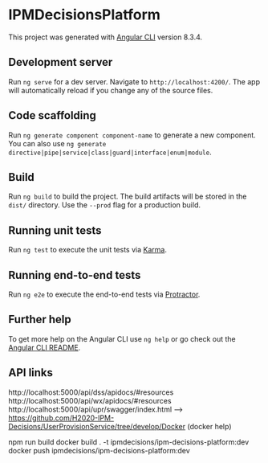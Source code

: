 # IPMDecisionsPlatform

This project was generated with [Angular CLI](https://github.com/angular/angular-cli) version 8.3.4.

## Development server

Run `ng serve` for a dev server. Navigate to `http://localhost:4200/`. The app will automatically reload if you change any of the source files.

## Code scaffolding

Run `ng generate component component-name` to generate a new component. You can also use `ng generate directive|pipe|service|class|guard|interface|enum|module`.

## Build

Run `ng build` to build the project. The build artifacts will be stored in the `dist/` directory. Use the `--prod` flag for a production build.

## Running unit tests

Run `ng test` to execute the unit tests via [Karma](https://karma-runner.github.io).

## Running end-to-end tests

Run `ng e2e` to execute the end-to-end tests via [Protractor](http://www.protractortest.org/).

## Further help

To get more help on the Angular CLI use `ng help` or go check out the [Angular CLI README](https://github.com/angular/angular-cli/blob/master/README.md).


## API links
http://localhost:5000/api/dss/apidocs/#resources
http://localhost:5000/api/wx/apidocs/#resources
http://localhost:5000/api/upr/swagger/index.html --> https://github.com/H2020-IPM-Decisions/UserProvisionService/tree/develop/Docker (docker help)

npm run build
docker build . -t ipmdecisions/ipm-decisions-platform:dev
docker push ipmdecisions/ipm-decisions-platform:dev